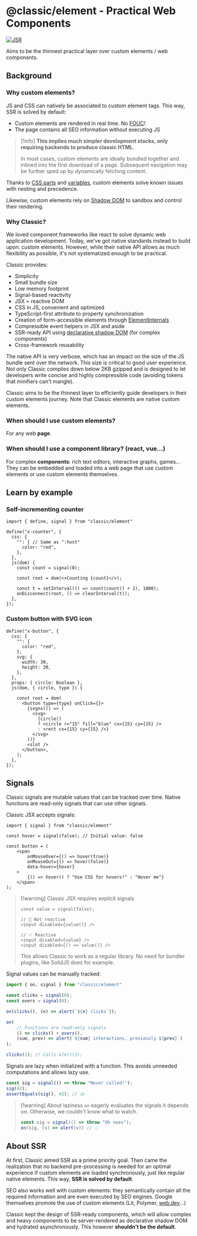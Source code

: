 # @classic/element - Practical Web Components

[![JSR](https://jsr.io/badges/@classic/element)](https://jsr.io/@classic/element)

Aims to be the thinnest practical layer over custom elements / web components.

## Background

### Why custom elements?

JS and CSS can natively be associated to custom element tags. This way, SSR is solved by default:

- Custom elements are rendered in real time. No [FOUC](https://en.wikipedia.org/wiki/Flash_of_unstyled_content)!
- The page contains all SEO information without executing JS

> [!info]
> **This implies much simpler development stacks, only requiring backends to produce classic HTML**.
> 
> In most cases, custom elements are ideally bundled together and inlined into the first download of a page. Subsequent navigation may be further sped up by dynamically fetching content.

Thanks to [CSS parts](https://developer.mozilla.org/en-US/docs/Web/CSS/CSS_shadow_parts) and [variables](https://developer.mozilla.org/en-US/docs/Web/CSS/Using_CSS_custom_properties), custom elements solve known issues with nesting and precedence.

Likewise, custom elements rely on [Shadow DOM](https://developer.mozilla.org/en-US/docs/Web/API/Web_components/Using_shadow_DOM) to sandbox and control their rendering.

### Why Classic?
We loved component frameworks like react to solve dynamic web application development. Today, we've got native standards instead to build upon: custom elements. However, while their native API allows as much flexibility as possible, it's not systematized enough to be practical.

Classic provides:
- Simplicity
- Small bundle size
- Low memory footprint
- Signal-based reactivity
- JSX = reactive DOM
- CSS in JS, convenient and optimized
- TypeScript-first attribute to property synchronization
- Creation of form-accessible elements through [ElementInternals](https://developer.mozilla.org/en-US/docs/Web/API/ElementInternals)
- Compressible event helpers in JSX and aside
- SSR-ready API using [declarative shadow DOM](https://developer.mozilla.org/en-US/docs/Web/API/Web_components/Using_shadow_DOM#declaratively_with_html) (for complex components)
- Cross-framework reusability

The native API is very verbose, which has an impact on the size of the JS bundle sent over the network. This size is critical to good user experience. Not only Classic compiles down below 2KB gzipped and is designed to let developers write concise and highly compressible code (avoiding tokens that minifiers can't mangle).

Classic aims to be the thinnest layer to efficiently guide developers in their custom elements journey. Note that Classic elements are native custom elements.

### When should I use custom elements?
For any web **page**.

### When should I use a component library? (react, vue...)
For complex **components**: rich text editors, interactive graphs, games... They can be embedded and loaded into a web page that use custom elements or use custom elements themselves.

## Learn by example

### Self-incrementing counter

```tsx
import { define, signal } from "classic/element"

define("x-counter", {
  css: {
    "": { // Same as ":host"
      color: "red",
    },
  },
  js(dom) {
    const count = signal(0);
    
    const root = dom(<>Counting {count}</>);

    const t = setInterval(() => count(count() + 1), 1000);
    onDisconnect(root, () => clearInterval(t));
  },
});
```

### Custom button with SVG icon
```tsx
define("x-button", {
  css: {
    "": {
      color: "red",
    },
    svg: {
      width: 30,
      height: 30,
    },
  },
  props: { circle: Boolean },
  js(dom, { circle, type }) {

    const root = dom(
      <button type={type} onClick={}>
        {svgns(() => (
          <svg>
            {circle()
            ? <circle r="15" fill="blue" cx={15} cy={15} />
	        : <rect cx={15} cy={15} />}
          </svg>
        ))}
        <slot />
      </button>,
    );
  },
});
```

## Signals

Classic signals are mutable values that can be tracked over time. Native functions are read-only signals that can use other signals.

Classic JSX accepts signals:

```tsx
import { signal } from "classic/element"

const hover = signal(false); // Initial value: false

const button = (
	<span
		onMouseOver={() => hover(true)}
		onMouseOut={() => hover(false)}
		data-hover={hover}
	>
		{() => hover() ? "Use CSS for hovers!" : "Hover me"}
	</span>
);
```

> [!warning] Classic JSX requires explicit signals
> 
> ```tsx
> const value = signal(false);
> 
> // 🛑 Not reactive
> <input disabled={value()} />
> 
> // ✅ Reactive
> <input disabled={value} />
> <input disabled={() => value()} />
> ```
> 
> This allows Classic to work as a regular library. No need for bundler plugins, like SolidJS does for example.

Signal values can be manually tracked:

```ts
import { on, signal } from "classic/element"

const clicks = signal(0);
const overs = signal(0);

on(clicks(), (n) => alert(`${n} clicks`));

on(
	// Functions are read-only signals
	() => clicks() + overs(),
	(sum, prev) => alert(`${sum} interactions, previously ${prev}`)
);

clicks(1); // Calls alert(1);
```

Signals are lazy when initialized with a function. This avoids unneeded computations and allows lazy use.

```ts
const sig = signal(() => throw "Never called!");
sig(42);
assertEquals(sig(), 42); // 👍
```

> [!warning] About laziness
> `on` eagerly evaluates the signals it depends on. Otherwise, we couldn't know what to watch.
> ```ts
> const sig = signal(() => throw "Oh noes");
> on(sig, (v) => alert(v)) // 💥
> ```

## About SSR

At first, Classic aimed SSR as a prime priority goal. Then came the realization that no backend pre-processing is needed for an optimal experience if custom elements are loaded synchronously, just like regular native elements. This way, **SSR is solved by default**.

SEO also works well with custom elements: they semantically contain all the required information and are even executed by SEO engines. Google themselves promote the use of custom elements (Lit, Polymer, [web.dev](https://web.dev/articles/web-components)...)

Classic kept the design of SSR-ready components, which will allow complex and heavy components to be server-rendered as declarative shadow DOM and hydrated asynchronously. This however **shouldn't be the default**.
